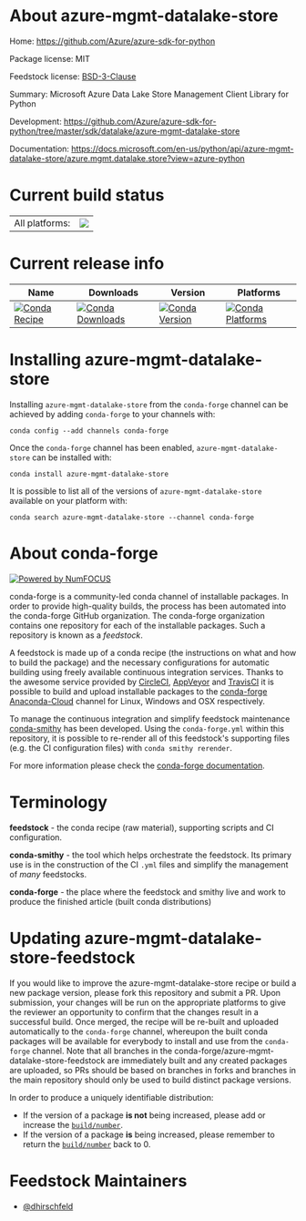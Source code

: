 About azure-mgmt-datalake-store
===============================

Home: https://github.com/Azure/azure-sdk-for-python

Package license: MIT

Feedstock license: [BSD-3-Clause](https://github.com/conda-forge/azure-mgmt-datalake-store-feedstock/blob/master/LICENSE.txt)

Summary: Microsoft Azure Data Lake Store Management Client Library for Python

Development: https://github.com/Azure/azure-sdk-for-python/tree/master/sdk/datalake/azure-mgmt-datalake-store

Documentation: https://docs.microsoft.com/en-us/python/api/azure-mgmt-datalake-store/azure.mgmt.datalake.store?view=azure-python

Current build status
====================


<table><tr><td>All platforms:</td>
    <td>
      <a href="https://dev.azure.com/conda-forge/feedstock-builds/_build/latest?definitionId=9691&branchName=master">
        <img src="https://dev.azure.com/conda-forge/feedstock-builds/_apis/build/status/azure-mgmt-datalake-store-feedstock?branchName=master">
      </a>
    </td>
  </tr>
</table>

Current release info
====================

| Name | Downloads | Version | Platforms |
| --- | --- | --- | --- |
| [![Conda Recipe](https://img.shields.io/badge/recipe-azure--mgmt--datalake--store-green.svg)](https://anaconda.org/conda-forge/azure-mgmt-datalake-store) | [![Conda Downloads](https://img.shields.io/conda/dn/conda-forge/azure-mgmt-datalake-store.svg)](https://anaconda.org/conda-forge/azure-mgmt-datalake-store) | [![Conda Version](https://img.shields.io/conda/vn/conda-forge/azure-mgmt-datalake-store.svg)](https://anaconda.org/conda-forge/azure-mgmt-datalake-store) | [![Conda Platforms](https://img.shields.io/conda/pn/conda-forge/azure-mgmt-datalake-store.svg)](https://anaconda.org/conda-forge/azure-mgmt-datalake-store) |

Installing azure-mgmt-datalake-store
====================================

Installing `azure-mgmt-datalake-store` from the `conda-forge` channel can be achieved by adding `conda-forge` to your channels with:

```
conda config --add channels conda-forge
```

Once the `conda-forge` channel has been enabled, `azure-mgmt-datalake-store` can be installed with:

```
conda install azure-mgmt-datalake-store
```

It is possible to list all of the versions of `azure-mgmt-datalake-store` available on your platform with:

```
conda search azure-mgmt-datalake-store --channel conda-forge
```


About conda-forge
=================

[![Powered by NumFOCUS](https://img.shields.io/badge/powered%20by-NumFOCUS-orange.svg?style=flat&colorA=E1523D&colorB=007D8A)](http://numfocus.org)

conda-forge is a community-led conda channel of installable packages.
In order to provide high-quality builds, the process has been automated into the
conda-forge GitHub organization. The conda-forge organization contains one repository
for each of the installable packages. Such a repository is known as a *feedstock*.

A feedstock is made up of a conda recipe (the instructions on what and how to build
the package) and the necessary configurations for automatic building using freely
available continuous integration services. Thanks to the awesome service provided by
[CircleCI](https://circleci.com/), [AppVeyor](https://www.appveyor.com/)
and [TravisCI](https://travis-ci.com/) it is possible to build and upload installable
packages to the [conda-forge](https://anaconda.org/conda-forge)
[Anaconda-Cloud](https://anaconda.org/) channel for Linux, Windows and OSX respectively.

To manage the continuous integration and simplify feedstock maintenance
[conda-smithy](https://github.com/conda-forge/conda-smithy) has been developed.
Using the ``conda-forge.yml`` within this repository, it is possible to re-render all of
this feedstock's supporting files (e.g. the CI configuration files) with ``conda smithy rerender``.

For more information please check the [conda-forge documentation](https://conda-forge.org/docs/).

Terminology
===========

**feedstock** - the conda recipe (raw material), supporting scripts and CI configuration.

**conda-smithy** - the tool which helps orchestrate the feedstock.
                   Its primary use is in the construction of the CI ``.yml`` files
                   and simplify the management of *many* feedstocks.

**conda-forge** - the place where the feedstock and smithy live and work to
                  produce the finished article (built conda distributions)


Updating azure-mgmt-datalake-store-feedstock
============================================

If you would like to improve the azure-mgmt-datalake-store recipe or build a new
package version, please fork this repository and submit a PR. Upon submission,
your changes will be run on the appropriate platforms to give the reviewer an
opportunity to confirm that the changes result in a successful build. Once
merged, the recipe will be re-built and uploaded automatically to the
`conda-forge` channel, whereupon the built conda packages will be available for
everybody to install and use from the `conda-forge` channel.
Note that all branches in the conda-forge/azure-mgmt-datalake-store-feedstock are
immediately built and any created packages are uploaded, so PRs should be based
on branches in forks and branches in the main repository should only be used to
build distinct package versions.

In order to produce a uniquely identifiable distribution:
 * If the version of a package **is not** being increased, please add or increase
   the [``build/number``](https://docs.conda.io/projects/conda-build/en/latest/resources/define-metadata.html#build-number-and-string).
 * If the version of a package **is** being increased, please remember to return
   the [``build/number``](https://docs.conda.io/projects/conda-build/en/latest/resources/define-metadata.html#build-number-and-string)
   back to 0.

Feedstock Maintainers
=====================

* [@dhirschfeld](https://github.com/dhirschfeld/)

